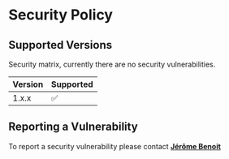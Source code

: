 # Security Policy

## Supported Versions

Security matrix, currently there are no security vulnerabilities.

| Version | Supported          |
| ------- | ------------------ |
| 1.x.x   | :white_check_mark: |

## Reporting a Vulnerability

To report a security vulnerability please contact
[**Jérôme Benoit**](https://github.com/jerome-benoit)
